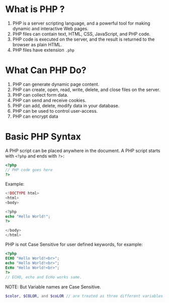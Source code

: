 # What is PHP ?

1. PHP is a server scripting language, and a powerful tool for making dynamic and interactive Web pages.
2. PHP files can contain text, HTML, CSS, JavaScript, and PHP code.
3. PHP code is executed on the server, and the result is returned to the browser as plain HTML.
4. PHP files have extension `.php`

# What Can PHP Do?

1. PHP can generate dynamic page content.
2. PHP can create, open, read, write, delete, and close files on the server.
3. PHP can collect form data.
4. PHP can send and receive cookies.
5. PHP can add, delete, modify data in your database.
6. PHP can be used to control user-access.
7. PHP can encrypt data

# Basic PHP Syntax

A PHP script can be placed anywhere in the document.
A PHP script starts with `<?php` and ends with `?>:`

```php
<?php
// PHP code goes here
?>
```

Example:

```php
<!DOCTYPE html>
<html>
<body>

<?php
echo "Hello World!";
?>

</body>
</html>
```

PHP is not Case Sensitive for user defined keywords, for example:

```php
<?php
ECHO "Hello World!<br>";
echo "Hello World!<br>";
EcHo "Hello World!<br>";
?>
// ECHO, echo and EcHo works same.
```

NOTE: But Variable names are Case Sensitive.

```php
$color, $COLOR, and $coLOR // are treated as three different variables:
```
